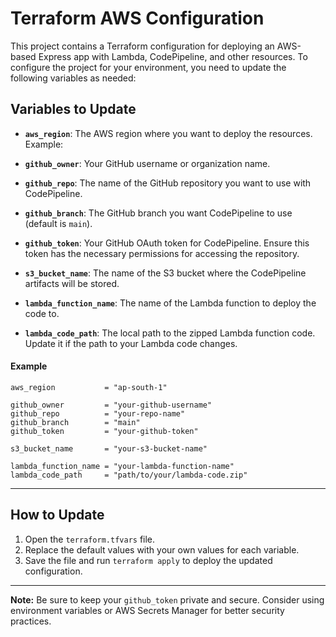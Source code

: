 # Terraform AWS Configuration

This project contains a Terraform configuration for deploying an AWS-based Express app with Lambda, CodePipeline, and other resources. To configure the project for your environment, you need to update the following variables as needed:

## Variables to Update

- **`aws_region`**: The AWS region where you want to deploy the resources. Example: 

- **`github_owner`**: Your GitHub username or organization name.

- **`github_repo`**: The name of the GitHub repository you want to use with CodePipeline.

- **`github_branch`**: The GitHub branch you want CodePipeline to use (default is `main`).

- **`github_token`**: Your GitHub OAuth token for CodePipeline. Ensure this token has the necessary permissions for accessing the repository.

- **`s3_bucket_name`**: The name of the S3 bucket where the CodePipeline artifacts will be stored.

- **`lambda_function_name`**: The name of the Lambda function to deploy the code to.

- **`lambda_code_path`**: The local path to the zipped Lambda function code. Update it if the path to your Lambda code changes.

#### Example
```hcl
aws_region           = "ap-south-1"

github_owner         = "your-github-username"
github_repo          = "your-repo-name"
github_branch        = "main"
github_token         = "your-github-token"

s3_bucket_name       = "your-s3-bucket-name"

lambda_function_name = "your-lambda-function-name"
lambda_code_path     = "path/to/your/lambda-code.zip"
```

---

## How to Update

1. Open the `terraform.tfvars` file.
2. Replace the default values with your own values for each variable.
3. Save the file and run `terraform apply` to deploy the updated configuration.

---

**Note:** Be sure to keep your `github_token` private and secure. Consider using environment variables or AWS Secrets Manager for better security practices.
